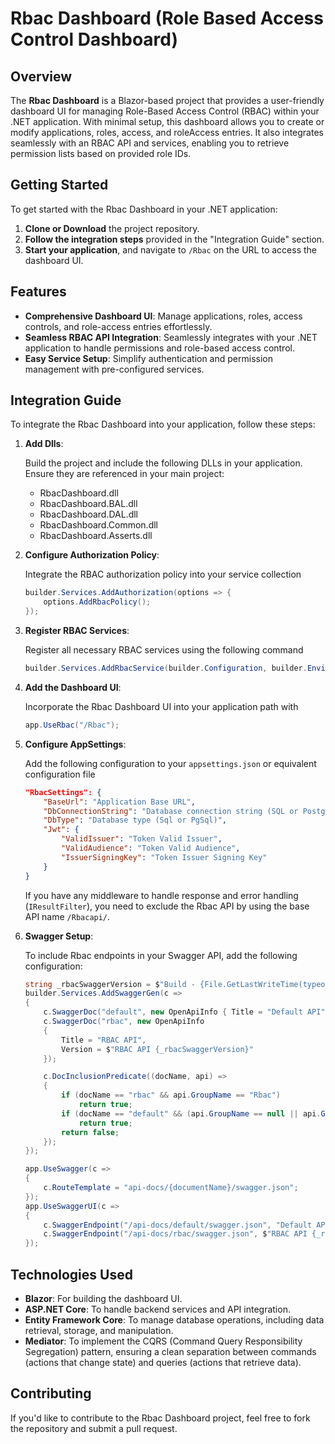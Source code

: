 # Rbac Dashboard (Role Based Access Control Dashboard)

## Overview

The **Rbac Dashboard** is a Blazor-based project that provides a user-friendly dashboard UI for managing Role-Based Access Control (RBAC) within your .NET application. With minimal setup, this dashboard allows you to create or modify applications, roles, access, and roleAccess entries. It also integrates seamlessly with an RBAC API and services, enabling you to retrieve permission lists based on provided role IDs.

## Getting Started

To get started with the Rbac Dashboard in your .NET application:

1. **Clone or Download** the project repository.
2. **Follow the integration steps** provided in the "Integration Guide" section.
3. **Start your application**, and navigate to `/Rbac` on the URL to access the dashboard UI.

## Features

- **Comprehensive Dashboard UI**: Manage applications, roles, access controls, and role-access entries effortlessly.
- **Seamless RBAC API Integration**: Seamlessly integrates with your .NET application to handle permissions and role-based access control.
- **Easy Service Setup**: Simplify authentication and permission management with pre-configured services.

## Integration Guide

To integrate the Rbac Dashboard into your application, follow these steps:
1. **Add Dlls**:

    Build the project and include the following DLLs in your application. Ensure they are referenced in your main project:
    - RbacDashboard.dll
    - RbacDashboard.BAL.dll
    - RbacDashboard.DAL.dll
    - RbacDashboard.Common.dll
    - RbacDashboard.Asserts.dll

2. **Configure Authorization Policy**:

    Integrate the RBAC authorization policy into your service collection
    ```csharp
    builder.Services.AddAuthorization(options => { 
        options.AddRbacPolicy(); 
    });
    ```

3. **Register RBAC Services**:

    Register all necessary RBAC services using the following command
    ```csharp
    builder.Services.AddRbacService(builder.Configuration, builder.Environment);
    ```

4. **Add the Dashboard UI**: 

   Incorporate the Rbac Dashboard UI into your application path with
   ```csharp
   app.UseRbac("/Rbac");
    ```

5. **Configure AppSettings**:

    Add the following configuration to your `appsettings.json` or equivalent configuration file
    ```json
    "RbacSettings": {
        "BaseUrl": "Application Base URL",
        "DbConnectionString": "Database connection string (SQL or PostgreSQL)",
        "DbType": "Database type (Sql or PgSql)",
        "Jwt": {
            "ValidIssuer": "Token Valid Issuer",
            "ValidAudience": "Token Valid Audience",
            "IssuerSigningKey": "Token Issuer Signing Key"
        }
    }
    ```
    If you have any middleware to handle response and error handling (`IResultFilter`), you need to exclude the Rbac API by using the base API name `/Rbacapi/`.

6. **Swagger Setup**:

    To include Rbac endpoints in your Swagger API, add the following configuration:
    ```csharp
    string _rbacSwaggerVersion = $"Build - {File.GetLastWriteTime(typeof(RbacDashboard.Asserts.RbacAsserts).Assembly.Location):MM.dd.yyyy.HH.mm}";
    builder.Services.AddSwaggerGen(c =>
    {
        c.SwaggerDoc("default", new OpenApiInfo { Title = "Default API", Version = "v1" });
        c.SwaggerDoc("rbac", new OpenApiInfo
        {
            Title = "RBAC API",
            Version = $"RBAC API {_rbacSwaggerVersion}"
        });

        c.DocInclusionPredicate((docName, api) =>
        {
            if (docName == "rbac" && api.GroupName == "Rbac")
                return true;
            if (docName == "default" && (api.GroupName == null || api.GroupName == "default"))
                return true;
            return false;
        });
    });

    app.UseSwagger(c =>
    {
        c.RouteTemplate = "api-docs/{documentName}/swagger.json";
    });
    app.UseSwaggerUI(c =>
    {
        c.SwaggerEndpoint("/api-docs/default/swagger.json", "Default API");
        c.SwaggerEndpoint("/api-docs/rbac/swagger.json", $"RBAC API {_rbacSwaggerVersion}");
    });
    ````

## Technologies Used
- **Blazor**: For building the dashboard UI.
- **ASP.NET Core**: To handle backend services and API integration.
- **Entity Framework Core**: To manage database operations, including data retrieval, storage, and manipulation.
- **Mediator**: To implement the CQRS (Command Query Responsibility Segregation) pattern, ensuring a clean separation between commands (actions that change state) and queries (actions that retrieve data).

## Contributing
If you'd like to contribute to the Rbac Dashboard project, feel free to fork the repository and submit a pull request.
